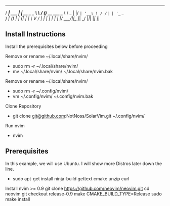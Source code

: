 ____        _          __     ___
/ ___|  ___ | | __ _ _ _\ \   / (_)_ __ ___
\___ \ / _ \| |/ _` | '__\ \ / /| | '_ ` _ \
 ___) | (_) | | (_| | |   \ V / | | | | | | |
|____/ \___/|_|\__,_|_|    \_/  |_|_| |_| |_| 

## Install Instructions
Install the prerequisites below before proceeding

Remove or rename ~/.local/share/nvim/
- sudo rm -r ~/.local/share/nvim/
- mv ~/.local/share/nvim/ ~/.local/share/nvim.bak

Remove or rename ~/.local/share/nvim/
- sudo rm -r ~/.config/nvim/
- vm ~/.config/nvim/ ~/.config/nvim.bak

Clone Repository
- git clone git@github.com:NotNoss/SolarVim.git ~/.config/nvim/

Run nvim
- nvim

## Prerequisites
In this example, we will use Ubuntu. I will show more Distros later down the line.

- sudo apt-get install ninja-build gettext cmake unzip curl

Install nvim >= 0.9
git clone https://github.com/neovim/neovim.git
cd neovim
git checkout release-0.9
make CMAKE_BUILD_TYPE=Release
sudo make install
